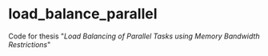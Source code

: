 # load_balance_parallel
Code for thesis "_Load Balancing of Parallel Tasks using Memory Bandwidth Restrictions_"
